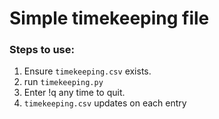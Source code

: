 # Simple timekeeping file
### Steps to use:
1. Ensure ```timekeeping.csv``` exists.
2. run ```timekeeping.py```
3. Enter !q any time to quit.
4. ```timekeeping.csv``` updates on each entry
